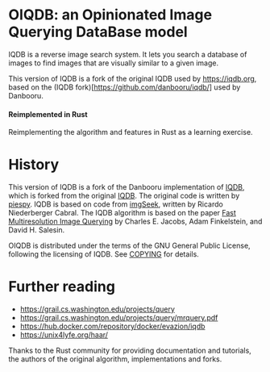 # OIQDB: an Opinionated Image Querying DataBase model

IQDB is a reverse image search system. It lets you search a database of images to find images that are visually similar to a given image.

This version of IQDB is a fork of the original IQDB used by https://iqdb.org, based on the (IQDB fork)[https://github.com/danbooru/iqdb/] used by Danbooru.

#### Reimplemented in Rust

Reimplementing the algorithm and features in Rust as a learning exercise.

# History

This version of IQDB is a fork of the Danbooru implementation of [IQDB](https://github.com/danbooru/iqdb/),
which is forked from the original [IQDB](https://iqdb.org/code).
The original code is written by [piespy](mailto:piespy@gmail.com). IQDB is based on code from
[imgSeek](https://sourceforge.net/projects/imgseek/), written by Ricardo
Niederberger Cabral. The IQDB algorithm is based on the paper
[Fast Multiresolution Image Querying](https://grail.cs.washington.edu/projects/query/)
by Charles E. Jacobs, Adam Finkelstein, and David H. Salesin.

OIQDB is distributed under the terms of the GNU General Public License, following the licensing of IQDB. See
[COPYING](./COPYING) for details.

# Further reading

* https://grail.cs.washington.edu/projects/query
* https://grail.cs.washington.edu/projects/query/mrquery.pdf
* https://hub.docker.com/repository/docker/evazion/iqdb
* https://unix4lyfe.org/haar/

Thanks to the Rust community for providing documentation and tutorials, the authors of the original algorithm, implementations and forks.
